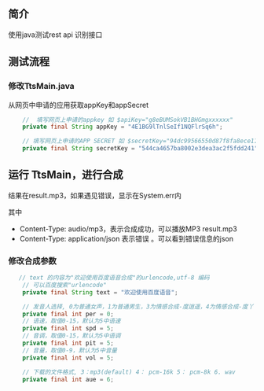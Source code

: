 ## 简介

使用java测试rest api 识别接口


## 测试流程

### 修改TtsMain.java

从网页中申请的应用获取appKey和appSecret

```java
    //  填写网页上申请的appkey 如 $apiKey="g8eBUMSokVB1BHGmgxxxxxx"
    private final String appKey = "4E1BG9lTnlSeIf1NQFlrSq6h";

    // 填写网页上申请的APP SECRET 如 $secretKey="94dc99566550d87f8fa8ece112xxxxx"
    private final String secretKey = "544ca4657ba8002e3dea3ac2f5fdd241";
```






## 运行 TtsMain，进行合成



结果在result.mp3，如果遇见错误，显示在System.err内

其中

- Content-Type: audio/mp3，表示合成成功，可以播放MP3 result.mp3
- Content-Type: application/json 表示错误 。可以看到错误信息的json

### 修改合成参数

```java
   // text 的内容为"欢迎使用百度语音合成"的urlencode,utf-8 编码
    // 可以百度搜索"urlencode"
    private final String text = "欢迎使用百度语音";

    // 发音人选择, 0为普通女声，1为普通男生，3为情感合成-度逍遥，4为情感合成-度丫丫，默认为普通女声
    private final int per = 0;
    // 语速，取值0-15，默认为5中语速
    private final int spd = 5;
    // 音调，取值0-15，默认为5中语调
    private final int pit = 5;
    // 音量，取值0-9，默认为5中音量
    private final int vol = 5;

    // 下载的文件格式, 3：mp3(default) 4： pcm-16k 5： pcm-8k 6. wav
    private final int aue = 6;
```

